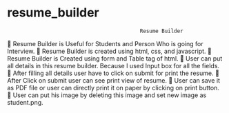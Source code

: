 # resume_builder

                                               Resume Builder

	Resume Builder is Useful for Students and Person Who is going for Interview. 
	Resume Builder is created using html, css, and javascript.
	Resume Builder is Created using form and Table tag of html.
	User can put all details in this resume builder. Because I used Input box for all the fields.
	After filling all details user have to click on submit for print the resume.
	After Click on submit user can see print view of resume.
	User can save it as PDF file or user can directly print it on paper by clicking on print button.
	User can put his image by deleting this image and set new image as student.png.


